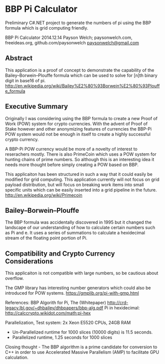 BBP Pi Calculator
===============

Preliminary C#.NET project to generate the numbers of pi using the BBP formula which is grid computing friendly.

BBP Pi Calculator
2014.12.14
Payson Welch; paysonwelch.com, freeideas.org, github.com/paysonwelch
paysonwelch@gmail.com

Abstract
--------------------------
This application is a proof of concept to demonstrate the capability of the 
Bailey–Borwein–Plouffe formula which can be used to solve for [n]th binary 
digit in base16 of pi.
http://en.wikipedia.org/wiki/Bailey%E2%80%93Borwein%E2%80%93Plouffe_formula

Executive Summary
--------------------------------------------------------
Originally I was considering using the BBP formula to create a new Proof of
Work (POW) system for crypto currencies. With the advent of Proof of Stake
however and other anonymizing features of currencies the BBP-Pi POW system
would not be enough in itself to create a highly successful crypto currency.

A BBP-Pi POW currency would be more of a novelty of interest to reserachers
mostly. There is also PrimeCoin which uses a POW system for hunting chains
of prime numbers. So although this is an interesting idea it needs more
thought before simply creating a POW based on BBP.

This applicaiton has been structured in such a way that it could easily be
modified for grid computing. This application currently will not focus on 
grid payload distribution, but will focus on breaking work items
into small specific units which can be easily inserted into a grid pipeline
in the future.
http://en.wikipedia.org/wiki/Primecoin
 
Bailey–Borwein–Plouffe 
--------------------------------------------------------
The BBP formula was accidentally discovered in 1995 but it changed the 
landscape of our understanding of how to calculate certain numbers such
as Pi and e. It uses a series of summations to calculate a hexidecimal 
stream of the floating point portion of Pi.

Compatibility and Crypto Currency Considerations
--------------------------------------------------------
This applicaiton is not compatible with large numbers, so be cautious about
overflow.

The GMP library has interesting number generators which could also be 
introduced for POW systems.
https://gmplib.org/pi-with-gmp.html

References: 
BBP Algorith for Pi, The (Whitepaper) http://crd-legacy.lbl.gov/~dhbailey/dhbpapers/bbp-alg.pdf
Pi in hexidecimal: http://calccrypto.wikidot.com/math:pi-hex

Parallelization, Test system: 2x Xeon E5520 CPUs, 24GB RAM
- Un-Parallelized runtime for 1000 slices (10000 digits) is 11.5 seconds.
- Parallelized runtime, 1.25 seconds for 1000 slices

Closing thought - The BBP algorithm is a prime candidate for conversion to 
C++ in order to use Accelerated Massive Parallelism (AMP) to facilitate 
GPU calculation.